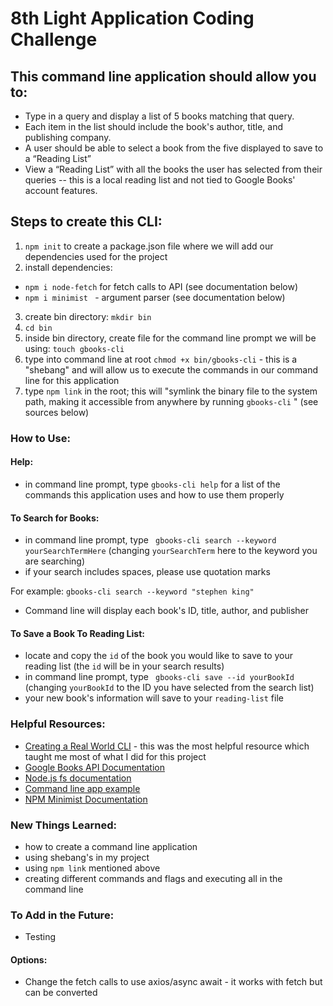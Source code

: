 # 8th Light Application Coding Challenge

## This command line application should allow you to:

- Type in a query and display a list of 5 books matching that query.
- Each item in the list should include the book's author, title, and publishing company.
- A user should be able to select a book from the five displayed to save to a “Reading List”
- View a “Reading List” with all the books the user has selected from their queries -- this is a local reading list and not tied to Google Books' account features.

## Steps to create this CLI:

1. `npm init` to create a package.json file where we will add our dependencies used for the project
2. install dependencies:

- `npm i node-fetch` for fetch calls to API (see documentation below)
- `npm i minimist ` - argument parser (see documentation below)

3. create bin directory: `mkdir bin`
4. `cd bin`
5. inside bin directory, create file for the command line prompt we will be using: `touch gbooks-cli`
6. type into command line at root `chmod +x bin/gbooks-cli` - this is a "shebang" and will allow us to execute the commands in our command line for this application
7. type `npm link` in the root; this will "symlink the binary file to the system path, making it accessible from anywhere by running `gbooks-cli` " (see sources below)

### How to Use:

#### Help:

- in command line prompt, type `gbooks-cli help` for a list of the commands this application uses and how to use them properly

#### To Search for Books:

- in command line prompt, type ` gbooks-cli search --keyword yourSearchTermHere` (changing `yourSearchTerm` here to the keyword you are searching)
- if your search includes spaces, please use quotation marks

For example: `gbooks-cli search --keyword "stephen king"`

- Command line will display each book's ID, title, author, and publisher

#### To Save a Book To Reading List:

- locate and copy the `id` of the book you would like to save to your reading list (the `id` will be in your search results)
- in command line prompt, type ` gbooks-cli save --id yourBookId` (changing `yourBookId` to the ID you have selected from the search list)
- your new book's information will save to your `reading-list` file

### Helpful Resources:

- [Creating a Real World CLI](https://timber.io/blog/creating-a-real-world-cli-app-with-node/) - this was the most helpful resource which taught me most of what I did for this project
- [Google Books API Documentation](https://developers.google.com/books/docs/overview)
- [Node.js fs documentation](https://nodejs.org/api/fs.html)
- [Command line app example](https://pusher.com/tutorials/node-command-line-app)
- [NPM Minimist Documentation](https://www.npmjs.com/package/minimist)

### New Things Learned:

- how to create a command line application
- using shebang's in my project
- using `npm link` mentioned above
- creating different commands and flags and executing all in the command line

### To Add in the Future:

- Testing

#### Options:

- Change the fetch calls to use axios/async await - it works with fetch but can be converted
